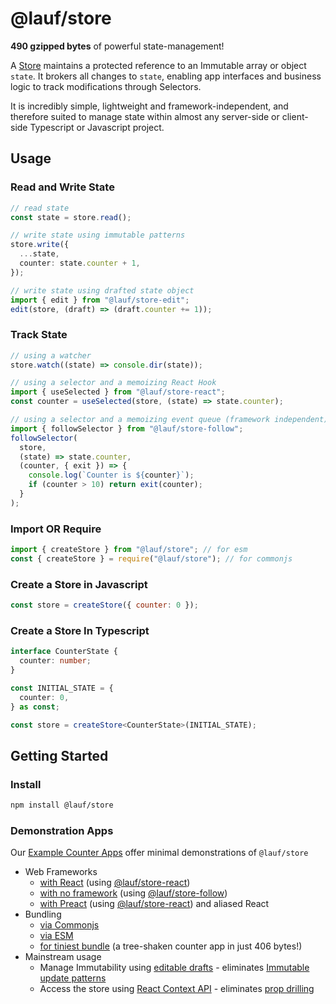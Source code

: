 # @lauf/store

**490 gzipped bytes** of powerful state-management!

A [Store](https://cefn.com/lauf/api/interfaces/_lauf_store.Store.html) maintains a protected reference to an Immutable array or object `state`. It brokers all changes to `state`, enabling app interfaces and business logic to track modifications through Selectors.

It is incredibly simple, lightweight and framework-independent, and therefore suited to manage state within almost any server-side or client-side Typescript or Javascript project.

## Usage

### Read and Write State

```typescript
// read state
const state = store.read();

// write state using immutable patterns
store.write({
  ...state,
  counter: state.counter + 1,
});

// write state using drafted state object
import { edit } from "@lauf/store-edit";
edit(store, (draft) => (draft.counter += 1));
```

### Track State

```typescript
// using a watcher
store.watch((state) => console.dir(state));

// using a selector and a memoizing React Hook
import { useSelected } from "@lauf/store-react";
const counter = useSelected(store, (state) => state.counter);

// using a selector and a memoizing event queue (framework independent)
import { followSelector } from "@lauf/store-follow";
followSelector(
  store,
  (state) => state.counter,
  (counter, { exit }) => {
    console.log(`Counter is ${counter}`);
    if (counter > 10) return exit(counter);
  }
);
```

### Import OR Require

```javascript
import { createStore } from "@lauf/store"; // for esm
const { createStore } = require("@lauf/store"); // for commonjs
```

### Create a Store in Javascript

```javascript
const store = createStore({ counter: 0 });
```

### Create a Store In Typescript

```typescript
interface CounterState {
  counter: number;
}

const INITIAL_STATE = {
  counter: 0,
} as const;

const store = createStore<CounterState>(INITIAL_STATE);
```

## Getting Started

### Install

```zsh
npm install @lauf/store
```

### Demonstration Apps

Our [Example Counter Apps](../../apps) offer minimal demonstrations of `@lauf/store`

- Web Frameworks
  - [with React](../../apps/counter-react-ts) (using [@lauf/store-react](../../packages/store-react))
  - [with no framework](../../apps/counter-dom-ts) (using [@lauf/store-follow](../../packages/store-follow))
  - [with Preact](../../apps/counter-preact-ts) (using [@lauf/store-react](../../packages/store-react)) and aliased React
- Bundling
  - [via Commonjs](../../apps/counter-dom-commonjs)
  - [via ESM](../../apps/counter-dom-esm)
  - [for tiniest bundle](../../apps/counter-dom-tiny) (a tree-shaken counter app in just 406 bytes!)
- Mainstream usage
  - Manage Immutability using [editable drafts](../../apps/counter-react-ts-edit) - eliminates [Immutable update patterns](https://redux.js.org/usage/structuring-reducers/immutable-update-patterns)
  - Access the store using [React Context API](../../apps/counter-react-ts-edit-context) - eliminates [prop drilling](https://kentcdodds.com/blog/prop-drilling)
